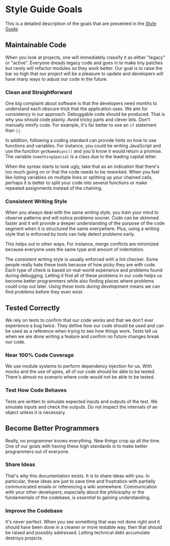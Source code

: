 Style Guide Goals
=================

This is a detailed description of the goals that are presented in the [Style Guide](style-guide.md).


Maintainable Code
-----------------

When you look at projects, one will immediately classify it as either "legacy" or "active".  Everyone dreads legacy code and goes in to make tiny patches but rarely will refactor modules so they work better.  Our goal is to raise the bar so high that our project will be a pleasure to update and developers will have many ways to adjust our code in the future.


### Clean and Straightforward

One big complaint about software is that the developers need months to understand each obscure trick that the application uses.  We aim for consistency in our approach.  Debuggable code should be produced.  That is why you should code plainly.  Avoid tricky parts and clever bits.  Don't manually minify code.  For example, it's far better to use an `if` statement than `||`.

In addition, following a coding standard can provide hints on how to use functions and variables.  For instance, you could be writing JavaScript and use the function `getNameAsync()` and you'd know it would return a promise.  The variable `SomethingSpecial` is a class due to the leading capital letter.

When the syntax starts to look ugly, take that as an indication that there's too much going on or that the code needs to be reworked.  When you feel like listing variables on multiple lines or splitting up your chained calls, perhaps it is better to split your code into several functions or make repeated assignments instead of the chaining.


### Consistent Writing Style

When you always deal with the same writing style, you train your mind to observe patterns and will notice problems sooner.  Code can be skimmed faster and it will provide a deeper understanding of the purpose of the code segment when it is structured the same everywhere.  Plus, using a writing style that is enforced by tools can help detect problems early.

This helps out in other ways.  For instance, merge conflicts are minimized because everyone uses the same type and amount of indentation.

The consistent writing style is usually enforced with a lint checker.  Some people really hate these tools because of how picky they are with code.  Each type of check is based on real-world experience and problems found during debugging.  Letting it find all of these problems in our code helps us become better programmers while also finding places where problems could crop out later.  Using these tools during development means we can find problems before they even exist.


Tested Correctly
----------------

We rely on tests to confirm that our code works and that we don't ever experience a bug twice.  They define how our code should be used and can be used as a reference when trying to see how things work.  Tests tell us when we are done writing a feature and confirm no future changes break our code.


### Near 100% Code Coverage

We use module systems to perform dependency injection for us.  With mocks and the use of spies, all of our code should be able to be tested.  There's almost no scenario where code would not be able to be tested.


### Test How Code Behaves

Tests are written to simulate expected inputs and outputs of the test.  We simulate inputs and check the outputs.  Do not inspect the internals of an object unless it is necessary.


Become Better Programmers
-------------------------

Really, no programmer knows everything.  New things crop up all the time.  One of our goals with having these high standards is to make better programmers out of everyone.


### Share Ideas

That's why this documentation exists.  It is to share ideas with you.  In particular, these ideas are just to save time and frustration with partially communicated emails or referencing a wiki somewhere.  Communication with your other developers, especially about the philosophy or the fundamentals of the codebase, is *essential* to gaining understanding.


### Improve the Codebase

It's never perfect.  When you see something that was not done right and it should have been done in a cleaner or more testable way, then that should be raised and possibly addressed.  Letting technical debt accumulate destroys projects.
